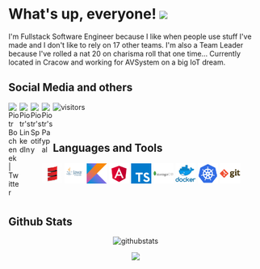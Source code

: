 # What's up, everyone! <img src="https://raw.githubusercontent.com/MartinHeinz/MartinHeinz/master/wave.gif" width="30px">

I'm Fullstack Software Engineer because I like when people use stuff I've made and I don't like to rely on 17 other teams. I'm also a Team Leader because I've rolled a nat 20 on charisma roll that one time... Currently located in Cracow and working for AVSystem on a big IoT dream.
<br/>

## Social Media and others


<a href="https://twitter.com/p_bochenek">
  <img align="left" alt="Piotr Bochenek | Twitter" width="22px" src="https://raw.githubusercontent.com/peterthehan/peterthehan/master/assets/twitter.svg" />
</a>
<a href="https://www.linkedin.com/in/piotr-bochenek-49a14198/">
  <img align="left" alt="Piotr's LinkedIn" width="22px" src="https://raw.githubusercontent.com/peterthehan/peterthehan/master/assets/linkedin.svg" />
</a>
<a href="https://open.spotify.com/user/1178877357?si=c8HDhJmnT7-zsdVvG2oqCQ">
  <img align="left" alt="Piotr's Spotify" width="22px" src="https://raw.githubusercontent.com/peterthehan/peterthehan/master/assets/spotify.svg" />
</a>
<a href="https://paypal.me/bochenekpiotr">
  <img align="left" alt="Piotr's Paypal" width="22px" src="https://raw.githubusercontent.com/peterthehan/peterthehan/master/assets/paypal.svg" />
</a>

![visitors](https://visitor-badge.glitch.me/badge?page_id=mf57)

<br/>

## Languages and Tools

<p align="middle">
  <img height="40" src="https://raw.githubusercontent.com/github/explore/80688e429a7d4ef2fca1e82350fe8e3517d3494d/topics/scala/scala.png">
  <img height="40" src="https://raw.githubusercontent.com/github/explore/80688e429a7d4ef2fca1e82350fe8e3517d3494d/topics/java/java.png">
  <img height="40" src="https://raw.githubusercontent.com/github/explore/80688e429a7d4ef2fca1e82350fe8e3517d3494d/topics/kotlin/kotlin.png">
  <img height="40" src="https://raw.githubusercontent.com/github/explore/80688e429a7d4ef2fca1e82350fe8e3517d3494d/topics/angular/angular.png">
  <img height="40" src="https://raw.githubusercontent.com/github/explore/80688e429a7d4ef2fca1e82350fe8e3517d3494d/topics/typescript/typescript.png">
  <img height="40" src="https://raw.githubusercontent.com/github/explore/80688e429a7d4ef2fca1e82350fe8e3517d3494d/topics/mongodb/mongodb.png">
  <img height="40" src="https://raw.githubusercontent.com/github/explore/80688e429a7d4ef2fca1e82350fe8e3517d3494d/topics/docker/docker.png">
  <img height="40" src="https://raw.githubusercontent.com/github/explore/80688e429a7d4ef2fca1e82350fe8e3517d3494d/topics/kubernetes/kubernetes.png">
  <img height="40" src="https://raw.githubusercontent.com/github/explore/80688e429a7d4ef2fca1e82350fe8e3517d3494d/topics/git/git.png">
</p>

<br/>


## Github Stats


<p align="middle"> 
  <img src="https://github-readme-stats.vercel.app/api?username=mf57&show_icons=true&theme=dark&count_private=true" alt="githubstats" />
</p>
<p align="middle"> 
  <img src="https://github-readme-stats.vercel.app/api/top-langs/?username=mf57&hide=html,css,tex&theme=dark&langs_count=4" />
</p>
